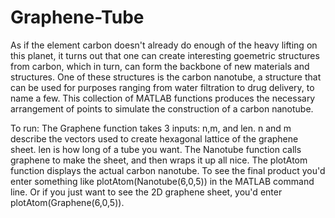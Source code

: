 # Graphene-Tube
As if the element carbon doesn't already do enough of the heavy lifting on this planet, it turns out that one can create interesting 
goemetric structures from carbon, which in turn, can form the backbone of new materials and structures. One of these structures is 
the carbon nanotube, a structure that can be used for purposes ranging from water filtration to drug delivery, to name a few. This 
collection of MATLAB functions produces the necessary arrangement of points to simulate the construction of a carbon nanotube.

To run:
The Graphene function takes 3 inputs: n,m, and len. n and m describe the vectors used to create hexagonal lattice of the graphene sheet.
len is how long of a tube you want.
The Nanotube function calls graphene to make the sheet, and then wraps it up all nice.
The plotAtom function displays the actual carbon nanotube. To see the final product you'd enter something like plotAtom(Nanotube(6,0,5))
in the MATLAB command line. Or if you just want to see the 2D graphene sheet, you'd enter plotAtom(Graphene(6,0,5)). 
